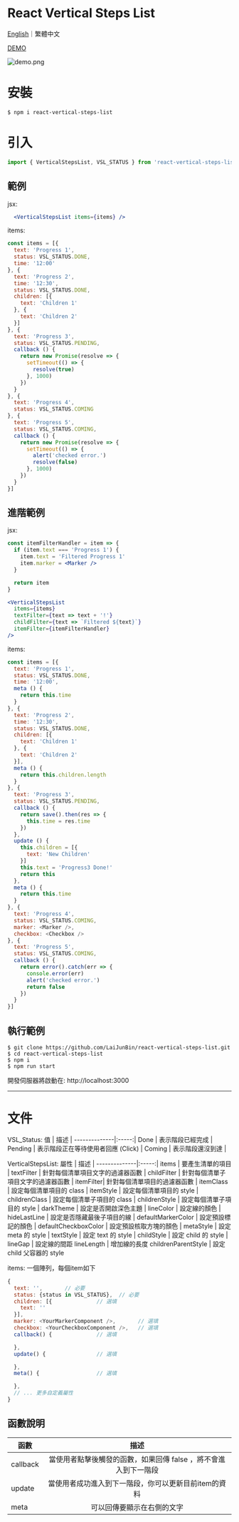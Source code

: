 # React Vertical Steps List

[English](https://github.com/LaiJunBin/react-vertical-steps-list#react-vertical-steps-list)｜繁體中文

[DEMO](https://laijunbin.github.io/react-vertical-steps-list/index.html)

![demo.png](./demo.png)

# 安裝
```
$ npm i react-vertical-steps-list
```

# 引入
```js
import { VerticalStepsList, VSL_STATUS } from 'react-vertical-steps-list'
```

## 範例
jsx:
```jsx
  <VerticalStepsList items={items} />
```


items:
```js
const items = [{
  text: 'Progress 1',
  status: VSL_STATUS.DONE,
  time: '12:00'
}, {
  text: 'Progress 2',
  time: '12:30',
  status: VSL_STATUS.DONE,
  children: [{
    text: 'Children 1'
  }, {
    text: 'Children 2'
  }]
}, {
  text: 'Progress 3',
  status: VSL_STATUS.PENDING,
  callback () {
    return new Promise(resolve => {
      setTimeout(() => {
        resolve(true)
      }, 1000)
    })
  }
}, {
  text: 'Progress 4',
  status: VSL_STATUS.COMING
}, {
  text: 'Progress 5',
  status: VSL_STATUS.COMING,
  callback () {
    return new Promise(resolve => {
      setTimeout(() => {
        alert('checked error.')
        resolve(false)
      }, 1000)
    })
  }
}]
```

## 進階範例

jsx:
```jsx
const itemFilterHandler = item => {
  if (item.text === 'Progress 1') {
    item.text = 'Filtered Progress 1'
    item.marker = <Marker />
  }

  return item
}

<VerticalStepsList
  items={items}
  textFilter={text => text + '!'}
  childFilter={text => `Filtered ${text}`}
  itemFilter={itemFilterHandler}
/>
```

items:
```js
const items = [{
  text: 'Progress 1',
  status: VSL_STATUS.DONE,
  time: '12:00',
  meta () {
    return this.time
  }
}, {
  text: 'Progress 2',
  time: '12:30',
  status: VSL_STATUS.DONE,
  children: [{
    text: 'Children 1'
  }, {
    text: 'Children 2'
  }],
  meta () {
    return this.children.length
  }
}, {
  text: 'Progress 3',
  status: VSL_STATUS.PENDING,
  callback () {
    return save().then(res => {
      this.time = res.time
    })
  },
  update () {
    this.children = [{
      text: 'New Children'
    }]
    this.text = 'Progress3 Done!'
    return this
  },
  meta () {
    return this.time
  }
}, {
  text: 'Progress 4',
  status: VSL_STATUS.COMING,
  marker: <Marker />,
  checkbox: <Checkbox />
}, {
  text: 'Progress 5',
  status: VSL_STATUS.COMING,
  callback () {
    return error().catch(err => {
      console.error(err)
      alert('checked error.')
      return false
    })
  }
}]
```

## 執行範例
```
$ git clone https://github.com/LaiJunBin/react-vertical-steps-list.git
$ cd react-vertical-steps-list
$ npm i
$ npm run start
```

開發伺服器將啟動在: http://localhost:3000

---

# 文件

VSL_Status:
值           | 描述  |
--------------|:-----:|
Done    | 表示階段已經完成 |
Pending    | 表示階段正在等待使用者回應 (Click) |
Coming  | 表示階段還沒到達 | 

VerticalStepsList:
屬性           | 描述  |
--------------|:-----:|
items    | 要產生清單的項目 |
textFilter    | 針對每個清單項目文字的過濾器函數 |
childFilter  | 針對每個清單子項目文字的過濾器函數 | 
itemFilter| 針對每個清單項目的過濾器函數 |
itemClass | 設定每個清單項目的 class  |
itemStyle | 設定每個清單項目的 style  |
childrenClass | 設定每個清單子項目的 class  |
childrenStyle |  設定每個清單子項目的 style |
darkTheme |  設定是否開啟深色主題 |
lineColor |  設定線的顏色  |
hideLastLine |  設定是否隱藏最後子項目的線  |
defaultMarkerColor |  設定預設標記的顏色  |
defaultCheckboxColor |  設定預設核取方塊的顏色  |
metaStyle |  設定 meta 的 style  |
textStyle |  設定 text 的 style  |
childStyle |  設定 child 的 style  |
lineGap | 設定線的間距
lineLength | 增加線的長度
childrenParentStyle | 設定 child 父容器的 style



items: 一個陣列，每個item如下
```js
{
  text: '',       // 必要
  status: {status in VSL_STATUS},  // 必要
  children: [{              // 選填
    text: ''
  }],
  marker: <YourMarkerComponent />,       // 選填
  checkbox: <YourCheckboxComponent />,   // 選填
  callback() {              // 選填

  },
  update() {                // 選填

  },
  meta() {                  // 選填

  },
  // ... 更多自定義屬性
}
```

## 函數說明
函數           | 描述  |
--------------|:-----:|
callback    | 當使用者點擊後觸發的函數，如果回傳 false ，將不會進入到下一階段 |
update    | 當使用者成功進入到下一階段，你可以更新目前item的資料 |
meta  | 可以回傳要顯示在右側的文字 | 